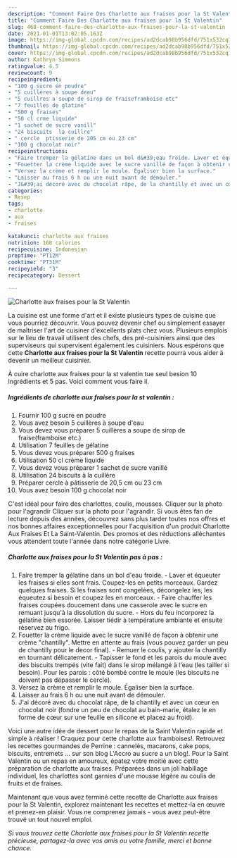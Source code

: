 ```yaml
---
description: "Comment Faire Des Charlotte aux fraises pour la St Valentin"
title: "Comment Faire Des Charlotte aux fraises pour la St Valentin"
slug: 468-comment-faire-des-charlotte-aux-fraises-pour-la-st-valentin
date: 2021-01-01T13:02:05.163Z
image: https://img-global.cpcdn.com/recipes/ad2dcab98b956dfd/751x532cq70/charlotte-aux-fraises-pour-la-st-valentin-photo-principale-de-la-recette.jpg
thumbnail: https://img-global.cpcdn.com/recipes/ad2dcab98b956dfd/751x532cq70/charlotte-aux-fraises-pour-la-st-valentin-photo-principale-de-la-recette.jpg
cover: https://img-global.cpcdn.com/recipes/ad2dcab98b956dfd/751x532cq70/charlotte-aux-fraises-pour-la-st-valentin-photo-principale-de-la-recette.jpg
author: Kathryn Simmons
ratingvalue: 4.5
reviewcount: 9
recipeingredient:
- "100 g sucre en poudre"
- "5 cuillères à soupe deau"
- "5 cuillres a soupe de sirop de fraiseframboise etc"
- "7 feuilles de glatine"
- "500 g fraises"
- "50 cl crme liquide"
- "1 sachet de sucre vanill"
- "24 biscuits  la cuillre"
- " cercle  ptisserie de 205 cm ou 23 cm"
- "100 g chocolat noir"
recipeinstructions:
- "Faire tremper la gélatine dans un bol d&#39;eau froide. Laver et équeuter les fraises si elles sont frais. Coupez-les en petits morceaux. Gardez quelques fraises. Si les fraises sont congelées, décongelez les, les équeutez si besoin et coupez les en morceaux. Faire chauffer les fraises coupées doucement dans une casserole avec le sucre en remuant jusqu&#39;à la dissolution du sucre. Hors du feu incorporez la gélatine bien essorée. Laisser tiédir à température ambiante et ensuite réservez au frigo."
- "Fouetter la crème liquide avec le sucre vanillé de façon à obtenir une crème &#34;chantilly&#34;. Mettre en attente au frais (vous pouvez garder un peu de chantilly pour le decor final). Remuer le coulis, y ajouter la chantilly en tournant délicatement. Tapisser le fond et les parois du moule avec des biscuits trempés (vite fait) dans le sirop mélangé à l&#39;eau (les tailler si besoin). Pour les parois : côté bombé contre le moule (les biscuits ne doivent pas dépasser le cercle)."
- "Versez la crème et remplir le moule. Égaliser bien la surface."
- "Laisser au frais 6 h ou une nuit avant de démouler."
- "J&#39;ai décoré avec du chocolat râpe, de la chantilly et avec un cœur en chocolat noir (fondre un peu de chocolat au bain-marie, étalez le en forme de cœur sur une feuille en silicone et placez au froid)."
categories:
- Resep
tags:
- charlotte
- aux
- fraises

katakunci: charlotte aux fraises 
nutrition: 168 calories
recipecuisine: Indonesian
preptime: "PT12M"
cooktime: "PT31M"
recipeyield: "3"
recipecategory: Dessert

---
```



![Charlotte aux fraises pour la St Valentin](https://img-global.cpcdn.com/recipes/ad2dcab98b956dfd/751x532cq70/charlotte-aux-fraises-pour-la-st-valentin-photo-principale-de-la-recette.jpg)

La cuisine est une forme d'art et il existe plusieurs types de cuisine que vous pourriez découvrir. Vous pouvez devenir chef ou simplement essayer de maîtriser l'art de cuisiner d'excellents plats chez vous. Plusieurs emplois sur le lieu de travail utilisent des chefs, des pré-cuisiniers ainsi que des superviseurs qui supervisent également les cuisiniers. Nous espérons que cette <strong> Charlotte aux fraises pour la St Valentin </strong> recette pourra vous aider à devenir un meilleur cuisinier.

<!--inarticleads1-->

À cuire charlotte aux fraises pour la st valentin tue seul besion 10 Ingrédients et 5 pas. Voici comment vous faire il.

##### Ingrédients de charlotte aux fraises pour la st valentin :

1. Fournir 100 g sucre en poudre
1. Vous avez besoin 5 cuillères à soupe d&#39;eau
1. Vous devez vous préparer 5 cuillères a soupe de sirop de fraise(framboise etc.)
1. Utilisation 7 feuilles de gélatine
1. Vous devez vous préparer 500 g fraises
1. Utilisation 50 cl crème liquide
1. Vous devez vous préparer 1 sachet de sucre vanillé
1. Utilisation 24 biscuits à la cuillère
1. Préparer  cercle à pâtisserie de 20,5 cm ou 23 cm
1. Vous avez besoin 100 g chocolat noir


C&#39;est idéal pour faire des charlottes, coulis, mousses. Cliquer sur la photo pour l&#39;agrandir Cliquer sur la photo pour l&#39;agrandir. Si vous êtes fan de lecture depuis des années, découvrez sans plus tarder toutes nos offres et nos bonnes affaires exceptionnelles pour l&#39;acquisition d&#39;un produit Charlotte Aux Fraises Et La Saint-Valentin. Des promos et des réductions alléchantes vous attendent toute l&#39;année dans notre catégorie Livre. 

<!--inarticleads2-->

##### Charlotte aux fraises pour la St Valentin pas à pas :

1. Faire tremper la gélatine dans un bol d&#39;eau froide. - Laver et équeuter les fraises si elles sont frais. Coupez-les en petits morceaux. Gardez quelques fraises. Si les fraises sont congelées, décongelez les, les équeutez si besoin et coupez les en morceaux. - Faire chauffer les fraises coupées doucement dans une casserole avec le sucre en remuant jusqu&#39;à la dissolution du sucre. - Hors du feu incorporez la gélatine bien essorée. Laisser tiédir à température ambiante et ensuite réservez au frigo.
1. Fouetter la crème liquide avec le sucre vanillé de façon à obtenir une crème &#34;chantilly&#34;. Mettre en attente au frais (vous pouvez garder un peu de chantilly pour le decor final). - Remuer le coulis, y ajouter la chantilly en tournant délicatement. - Tapisser le fond et les parois du moule avec des biscuits trempés (vite fait) dans le sirop mélangé à l&#39;eau (les tailler si besoin). Pour les parois : côté bombé contre le moule (les biscuits ne doivent pas dépasser le cercle).
1. Versez la crème et remplir le moule. Égaliser bien la surface.
1. Laisser au frais 6 h ou une nuit avant de démouler.
1. J&#39;ai décoré avec du chocolat râpe, de la chantilly et avec un cœur en chocolat noir (fondre un peu de chocolat au bain-marie, étalez le en forme de cœur sur une feuille en silicone et placez au froid).


Voici une autre idée de dessert pour le repas de la Saint Valentin rapide et simple à réaliser ! Craquez pour cette charlotte aux framboises!. Retrouvez les recettes gourmandes de Perrine : cannelés, macarons, cake pops, biscuits, entremets … sur son blog L&#39;Accro au sucre a un blog!. Pour la Saint Valentin ou un repas en amoureux, épatez votre moitié avec cette préparation de charlotte aux fraises. Préparées dans un joli habillage individuel, les charlottes sont garnies d&#39;une mousse légère au coulis de fruits et de fraises. 

<!--inarticleads1-->

<p>
Maintenant que vous avez terminé cette recette de Charlotte aux fraises pour la St Valentin, explorez maintenant les recettes et mettez-la en œuvre et prenez-en plaisir. Vous ne comprenez jamais - vous avez peut-être trouvé un tout nouvel emploi.
</p>

<p>
<i>Si vous trouvez cette Charlotte aux fraises pour la St Valentin recette précieuse, partagez-la avec vos amis ou votre famille, merci et bonne chance.</i>
</p>
